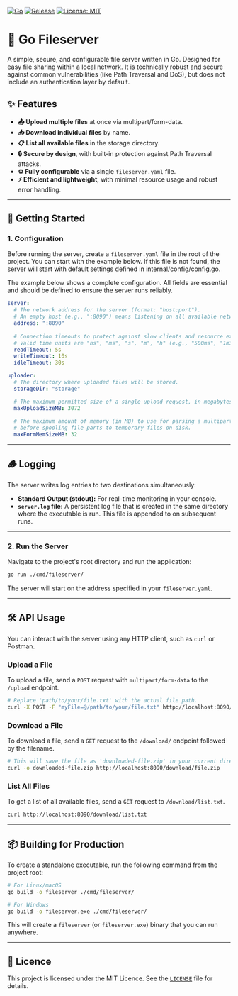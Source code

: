 [![Go](https://img.shields.io/badge/Go-1.20%2B-007acc?style=for-the-badge)](https://go.dev)
[![Release](https://img.shields.io/github/release/mascotmascot1/fileserver.svg?label=Release&color=007acc&style=for-the-badge)](https://github.com/mascotmascot1/fileserver/releases/latest)
[![License: MIT](https://img.shields.io/badge/License-MIT-007acc?style=for-the-badge)](https://opensource.org/licenses/MIT)

# 📁 Go Fileserver

A simple, secure, and configurable file server written in Go. Designed for easy file sharing within a local network. It is technically robust and secure against common vulnerabilities (like Path Traversal and DoS), but does not include an authentication layer by default.

## ✨ Features

  * **📤 Upload multiple files** at once via multipart/form-data.
  * **📥 Download individual files** by name.
  * **📋 List all available files** in the storage directory.
  * **🔒 Secure by design**, with built-in protection against Path Traversal attacks.
  * **⚙️ Fully configurable** via a single `fileserver.yaml` file.
  * **⚡ Efficient and lightweight**, with minimal resource usage and robust error handling.

-----

## 🚀 Getting Started

### 1\. Configuration

Before running the server, create a `fileserver.yaml` file in the root of the project. You can start with the example below.
If this file is not found, the server will start with default settings defined in internal/config/config.go. 

The example below shows a complete configuration. All fields are essential and should be defined to ensure the server runs reliably.

```yaml
server:
  # The network address for the server (format: "host:port").
  # An empty host (e.g., ":8090") means listening on all available network interfaces (0.0.0.0).
  address: ":8090"
  
  # Connection timeouts to protect against slow clients and resource exhaustion.
  # Valid time units are "ns", "ms", "s", "m", "h" (e.g., "500ms", "1m30s").
  readTimeout: 5s
  writeTimeout: 10s
  idleTimeout: 30s

uploader:
  # The directory where uploaded files will be stored.
  storageDir: "storage"

  # The maximum permitted size of a single upload request, in megabytes (MB).
  maxUploadSizeMB: 3072 
  
  # The maximum amount of memory (in MB) to use for parsing a multipart form
  # before spooling file parts to temporary files on disk.
  maxFormMemSizeMB: 32
```

---
## 🪵 Logging

The server writes log entries to two destinations simultaneously:

* **Standard Output (stdout):** For real-time monitoring in your console.
* **`server.log` file:** A persistent log file that is created in the same directory where the executable is run. This file is appended to on subsequent runs.
---

### 2\. Run the Server

Navigate to the project's root directory and run the application:

```bash
go run ./cmd/fileserver/
```

The server will start on the address specified in your `fileserver.yaml`.

-----

## 🛠️ API Usage

You can interact with the server using any HTTP client, such as `curl` or Postman.

### Upload a File

To upload a file, send a `POST` request with `multipart/form-data` to the `/upload` endpoint.

```bash
# Replace 'path/to/your/file.txt' with the actual file path.
curl -X POST -F "myFile=@/path/to/your/file.txt" http://localhost:8090/upload
```

### Download a File

To download a file, send a `GET` request to the `/download/` endpoint followed by the filename.

```bash
# This will save the file as 'downloaded-file.zip' in your current directory.
curl -o downloaded-file.zip http://localhost:8090/download/file.zip
```

### List All Files

To get a list of all available files, send a `GET` request to `/download/list.txt`.

```bash
curl http://localhost:8090/download/list.txt
```

-----

## 📦 Building for Production

To create a standalone executable, run the following command from the project root:

```bash
# For Linux/macOS
go build -o fileserver ./cmd/fileserver/

# For Windows
go build -o fileserver.exe ./cmd/fileserver/
```

This will create a `fileserver` (or `fileserver.exe`) binary that you can run anywhere.

-----

## 📜 Licence

This project is licensed under the MIT Licence. See the [`LICENSE`](./LICENSE) file for details.
